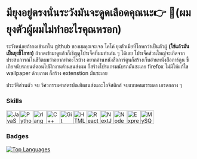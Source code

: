 มียุงอยู่ตรงนั่นระวังมันจะดูดเลือดคุณนะ👉 🦟(ผมยุงตัวผู้ผมไม่ทำอะไรคุณหรอก)
===================================
ระวังหน่อยถ้ากดเข้ามาใน github ของผมคุณจะเจอ โคโค่ ยุงตัวเมียที่โกหกว่าเป็นตัวผู้ **(ใช่แล้วมันเป็นยุงขี้โกหก)** ถ้ากดเข้ามาดูแล้วก็เชิญดูโปรเจ็คที่ผมทำเล่น ๆ ได้เลย โปรเจ็คส่วนใหญ่จะเกิดจากประสบการณ์ในชีวิตผมว่าอยากทำอะไรบ้าง อยากอ่านหนังสือการ์ตูนก็สร้างเว็บอ่านหนังสือการ์ตูน ขี้เกียจนับรถยนต์ตอนไปฝึกงานด้านขนส่งผม ก็สร้างโปรแกรมนับรถมันซะเลย firefox ไม่มีให้แก้ไข wallpaper ด้วยภาพ ก็สร้าง extenstion มันซะเลย

ประวัติส่วนตัว
จบ วิศวกรรมศาสตรบัณฑิตขนส่งและโลจิสติกส์ จบแบบคนธรรมดา เกรดกลาง ๆ 

### Skills

<p align="left">
<a href="https://developer.mozilla.org/en-US/docs/Web/JavaScript" target="_blank" rel="noreferrer"><img src="https://raw.githubusercontent.com/danielcranney/readme-generator/main/public/icons/skills/javascript-colored.svg" width="36" height="36" alt="JavaScript" /></a><a href="https://www.python.org/" target="_blank" rel="noreferrer"><img src="https://raw.githubusercontent.com/danielcranney/readme-generator/main/public/icons/skills/python-colored.svg" width="36" height="36" alt="Python" /></a><a href="https://www.r-project.org/" target="_blank" rel="noreferrer"><img src="https://raw.githubusercontent.com/danielcranney/readme-generator/main/public/icons/skills/rlang-colored.svg" width="36" height="36" alt="rlang" /></a><a href="https://docs.microsoft.com/en-us/cpp/?view=msvc-170" target="_blank" rel="noreferrer"><img src="https://raw.githubusercontent.com/danielcranney/readme-generator/main/public/icons/skills/cplusplus-colored.svg" width="36" height="36" alt="C++" /></a><a href="https://git-scm.com/" target="_blank" rel="noreferrer"><img src="https://raw.githubusercontent.com/danielcranney/readme-generator/main/public/icons/skills/git-colored.svg" width="36" height="36" alt="Git" /></a><a href="https://developer.mozilla.org/en-US/docs/Glossary/HTML5" target="_blank" rel="noreferrer"><img src="https://raw.githubusercontent.com/danielcranney/readme-generator/main/public/icons/skills/html5-colored.svg" width="36" height="36" alt="HTML5" /></a><a href="https://reactjs.org/" target="_blank" rel="noreferrer"><img src="https://raw.githubusercontent.com/danielcranney/readme-generator/main/public/icons/skills/react-colored.svg" width="36" height="36" alt="React" /></a><a href="https://nextjs.org/docs" target="_blank" rel="noreferrer"><img src="https://raw.githubusercontent.com/danielcranney/readme-generator/main/public/icons/skills/nextjs-colored.svg" width="36" height="36" alt="NextJs" /></a><a href="https://nodejs.org/en/" target="_blank" rel="noreferrer"><img src="https://raw.githubusercontent.com/danielcranney/readme-generator/main/public/icons/skills/nodejs-colored.svg" width="36" height="36" alt="NodeJS" /></a><a href="https://expressjs.com/" target="_blank" rel="noreferrer"><img src="https://raw.githubusercontent.com/danielcranney/readme-generator/main/public/icons/skills/express-colored.svg" width="36" height="36" alt="Express" /></a><a href="https://www.mysql.com/" target="_blank" rel="noreferrer"><img src="https://raw.githubusercontent.com/danielcranney/readme-generator/main/public/icons/skills/mysql-colored.svg" width="36" height="36" alt="MySQL" /></a></p>


### Badges

<a href="https://github.com/rutchaphon123" align="left"><img src="https://github-readme-stats.vercel.app/api/top-langs/?username=rutchaphon123&langs_count=10&title_color=0891b2&text_color=ffffff&icon_color=0891b2&bg_color=1c1917&hide_border=true&locale=en&custom_title=Top%20%Languages" alt="Top Languages" /></a>
